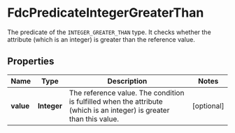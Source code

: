 

# FdcPredicateIntegerGreaterThan

The predicate of the `INTEGER_GREATER_THAN` type. It checks whether the attribute (which is an integer) is greater than the reference value.

## Properties

| Name | Type | Description | Notes |
|------------ | ------------- | ------------- | -------------|
|**value** | **Integer** | The reference value. The condition is fulfilled when the attribute (which is an integer) is greater than this value. |  [optional] |



